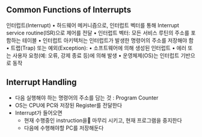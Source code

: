 ## Common Functions of Interrupts
인터럽트(Interrupt)
	•	하드웨어 메커니즘으로, 인터럽트 벡터를 통해 Interrupt service routine(ISR)으로 제어를 전달
	•	인터럽트 벡터: 모든 서비스 루틴의 주소를 포함하는 테이블
•	인터럽트 아키텍처는 인터럽트가 발생한 명령어의 주소를 저장해야 함
•	트랩(Trap) 또는 예외(Exception):
	•	소프트웨어에 의해 생성된 인터럽트
	•	에러 또는 사용자 요청(예: 오류, 강제 종료 등)에 의해 발생
•	운영체제(OS)는 인터럽트 기반으로 동작
## Interrupt Handling
- 다음 실행해야 하는 명령어의 주소를 담는 것 : Program Counter
- OS는 CPU에 PC와 저장된 Register를 전달한다
- Interrupt가 들어오면
	- 현재 수행중인 instruction을 마무리 시키고, 현재 프로그램을 중지한다
	- 다음에 수행해야할 PC를 저장해둔다